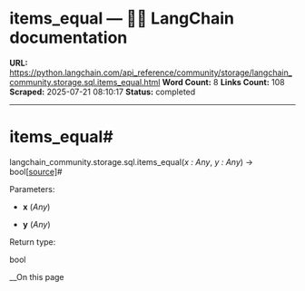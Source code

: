 # items_equal — 🦜🔗 LangChain  documentation

**URL:** https://python.langchain.com/api_reference/community/storage/langchain_community.storage.sql.items_equal.html
**Word Count:** 8
**Links Count:** 108
**Scraped:** 2025-07-21 08:10:17
**Status:** completed

---

# items\_equal\#

langchain\_community.storage.sql.items\_equal\(_x : Any_, _y : Any_\) → bool[\[source\]](https://python.langchain.com/api_reference/_modules/langchain_community/storage/sql.html#items_equal)\#     

Parameters:     

  * **x** \(_Any_\)

  * **y** \(_Any_\)

Return type:     

bool

__On this page